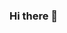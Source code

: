 ### Hi there 👋

<!--
**Luostra/Luostra** is a ✨ _special_ ✨ repository because its `README.md` (this file) appears on your GitHub profile.

Here are some ideas to get you started:

- 🔭 I’m currently studying at the Federal State Budget Educational Institution of Higher Education «MIREA — Russian Technological University»
- 🌱 I’m currently learning the basics of the C++ programming language and web development in PHP and CSS. I already have Python programming skills
- 👯 I’m looking to collaborate on ...
- 🤔 I’m looking for help with С++ IT SO HARD
- 💬 Ask me about ...
- 📫 How to reach me: ...
- 😄 Pronouns: ...
- ⚡ Fun fact: I'm not bad at drawing))
-->
